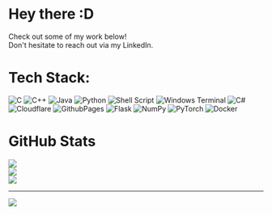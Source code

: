 # Hey there :D
Check out some of my work below!<br>Don't hesitate to reach out via my LinkedIn.


# Tech Stack:
![C](https://img.shields.io/badge/c-%2300599C.svg?style=flat-square&logo=c&logoColor=white) ![C++](https://img.shields.io/badge/c++-%2300599C.svg?style=flat-square&logo=c%2B%2B&logoColor=white) ![Java](https://img.shields.io/badge/java-%23ED8B00.svg?style=flat-square&logo=openjdk&logoColor=white) ![Python](https://img.shields.io/badge/python-3670A0?style=flat-square&logo=python&logoColor=ffdd54) ![Shell Script](https://img.shields.io/badge/shell_script-%23121011.svg?style=flat-square&logo=gnu-bash&logoColor=white) ![Windows Terminal](https://img.shields.io/badge/Windows%20Terminal-%234D4D4D.svg?style=flat-square&logo=windows-terminal&logoColor=white) ![C#](https://img.shields.io/badge/c%23-%23239120.svg?style=flat-square&logo=csharp&logoColor=white) ![Cloudflare](https://img.shields.io/badge/Cloudflare-F38020?style=flat-square&logo=Cloudflare&logoColor=white) ![GithubPages](https://img.shields.io/badge/github%20pages-121013?style=flat-square&logo=github&logoColor=white) ![Flask](https://img.shields.io/badge/flask-%23000.svg?style=flat-square&logo=flask&logoColor=white) ![NumPy](https://img.shields.io/badge/numpy-%23013243.svg?style=flat-square&logo=numpy&logoColor=white) ![PyTorch](https://img.shields.io/badge/PyTorch-%23EE4C2C.svg?style=flat-square&logo=PyTorch&logoColor=white) ![Docker](https://img.shields.io/badge/docker-%230db7ed.svg?style=flat-square&logo=docker&logoColor=white)

# GitHub Stats
![](https://github-readme-stats.vercel.app/api?username=gcc4p&theme=dark&hide_border=true&include_all_commits=false&count_private=true)<br/>
![](https://github-readme-streak-stats.herokuapp.com/?user=gcc4p&theme=dark&hide_border=true)<br/>
![](https://github-readme-stats.vercel.app/api/top-langs/?username=gcc4p&theme=dark&hide_border=true&include_all_commits=false&count_private=true&layout=compact)

---
[![](https://visitcount.itsvg.in/api?id=gcc4p&icon=7&color=1)](https://visitcount.itsvg.in)

<!-- Proudly created with GPRM ( https://gprm.itsvg.in ) -->

